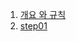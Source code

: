 1. [개요 와 규칙](https://eyabc.github.io/Doc/dev/dku-study/cat-search/0.%20%EA%B0%9C%EC%9A%94%EC%99%80%20%EA%B7%9C%EC%B9%99.html)
2. [step01](https://eyabc.github.io/Doc/dev/dku-study/cat-search/step01.html)
